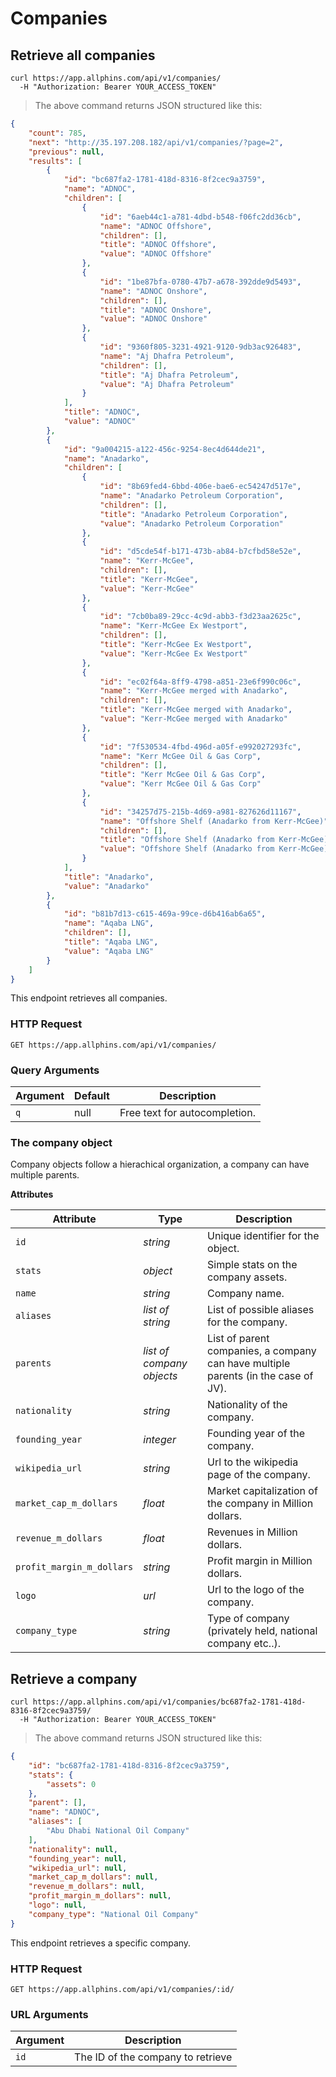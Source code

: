 # Companies

## Retrieve all companies

```shell
curl https://app.allphins.com/api/v1/companies/
  -H "Authorization: Bearer YOUR_ACCESS_TOKEN"
```

> The above command returns JSON structured like this:

```json
{
    "count": 785,
    "next": "http://35.197.208.182/api/v1/companies/?page=2",
    "previous": null,
    "results": [
        {
            "id": "bc687fa2-1781-418d-8316-8f2cec9a3759",
            "name": "ADNOC",
            "children": [
                {
                    "id": "6aeb44c1-a781-4dbd-b548-f06fc2dd36cb",
                    "name": "ADNOC Offshore",
                    "children": [],
                    "title": "ADNOC Offshore",
                    "value": "ADNOC Offshore"
                },
                {
                    "id": "1be87bfa-0780-47b7-a678-392dde9d5493",
                    "name": "ADNOC Onshore",
                    "children": [],
                    "title": "ADNOC Onshore",
                    "value": "ADNOC Onshore"
                },
                {
                    "id": "9360f805-3231-4921-9120-9db3ac926483",
                    "name": "Aj Dhafra Petroleum",
                    "children": [],
                    "title": "Aj Dhafra Petroleum",
                    "value": "Aj Dhafra Petroleum"
                }
            ],
            "title": "ADNOC",
            "value": "ADNOC"
        },
        {
            "id": "9a004215-a122-456c-9254-8ec4d644de21",
            "name": "Anadarko",
            "children": [
                {
                    "id": "8b69fed4-6bbd-406e-bae6-ec54247d517e",
                    "name": "Anadarko Petroleum Corporation",
                    "children": [],
                    "title": "Anadarko Petroleum Corporation",
                    "value": "Anadarko Petroleum Corporation"
                },
                {
                    "id": "d5cde54f-b171-473b-ab84-b7cfbd58e52e",
                    "name": "Kerr-McGee",
                    "children": [],
                    "title": "Kerr-McGee",
                    "value": "Kerr-McGee"
                },
                {
                    "id": "7cb0ba89-29cc-4c9d-abb3-f3d23aa2625c",
                    "name": "Kerr-McGee Ex Westport",
                    "children": [],
                    "title": "Kerr-McGee Ex Westport",
                    "value": "Kerr-McGee Ex Westport"
                },
                {
                    "id": "ec02f64a-8ff9-4798-a851-23e6f990c06c",
                    "name": "Kerr-McGee merged with Anadarko",
                    "children": [],
                    "title": "Kerr-McGee merged with Anadarko",
                    "value": "Kerr-McGee merged with Anadarko"
                },
                {
                    "id": "7f530534-4fbd-496d-a05f-e992027293fc",
                    "name": "Kerr McGee Oil & Gas Corp",
                    "children": [],
                    "title": "Kerr McGee Oil & Gas Corp",
                    "value": "Kerr McGee Oil & Gas Corp"
                },
                {
                    "id": "34257d75-215b-4d69-a981-827626d11167",
                    "name": "Offshore Shelf (Anadarko from Kerr-McGee)",
                    "children": [],
                    "title": "Offshore Shelf (Anadarko from Kerr-McGee)",
                    "value": "Offshore Shelf (Anadarko from Kerr-McGee)"
                }
            ],
            "title": "Anadarko",
            "value": "Anadarko"
        },
        {
            "id": "b81b7d13-c615-469a-99ce-d6b416ab6a65",
            "name": "Aqaba LNG",
            "children": [],
            "title": "Aqaba LNG",
            "value": "Aqaba LNG"
        }
    ]
}
```

This endpoint retrieves all companies.

### HTTP Request

`GET https://app.allphins.com/api/v1/companies/`

### Query Arguments

Argument | Default | Description
--------- | ------- | -----------
`q` | null | Free text for autocompletion.


### The company object

Company objects follow a hierachical organization, a company can have multiple parents.

**Attributes**

Attribute | Type | Description
--------- | ------- | -----------
`id` | *string* | Unique identifier for the object.
`stats` | *object* | Simple stats on the company assets.
`name` | *string* | Company name.
`aliases` | *list of string* | List of possible aliases for the company.
`parents` | *list of company objects* | List of parent companies, a company can have multiple parents (in the case of JV).
`nationality` | *string* | Nationality of the company.
`founding_year` | *integer* | Founding year of the company.
`wikipedia_url` | *string* | Url to the wikipedia page of the company.
`market_cap_m_dollars` | *float* | Market capitalization of the company in Million dollars.
`revenue_m_dollars` | *float* | Revenues in Million dollars.
`profit_margin_m_dollars` | *string* | Profit margin in Million dollars.
`logo` | *url* | Url to the logo of the company.
`company_type` | *string* | Type of company (privately held, national company etc..).


## Retrieve a company

```shell
curl https://app.allphins.com/api/v1/companies/bc687fa2-1781-418d-8316-8f2cec9a3759/
  -H "Authorization: Bearer YOUR_ACCESS_TOKEN"
```

> The above command returns JSON structured like this:

```json
{
    "id": "bc687fa2-1781-418d-8316-8f2cec9a3759",
    "stats": {
        "assets": 0
    },
    "parent": [],
    "name": "ADNOC",
    "aliases": [
        "Abu Dhabi National Oil Company"
    ],
    "nationality": null,
    "founding_year": null,
    "wikipedia_url": null,
    "market_cap_m_dollars": null,
    "revenue_m_dollars": null,
    "profit_margin_m_dollars": null,
    "logo": null,
    "company_type": "National Oil Company"
}
```

This endpoint retrieves a specific company.

### HTTP Request

`GET https://app.allphins.com/api/v1/companies/:id/`

### URL Arguments

Argument | Description
--------- | -----------
`id` | The ID of the company to retrieve
